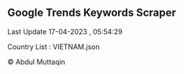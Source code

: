 

## Google Trends Keywords Scraper 
 
Last Update 17-04-2023 , 05:54:29

Country List :
VIETNAM.json



© Abdul Muttaqin 
